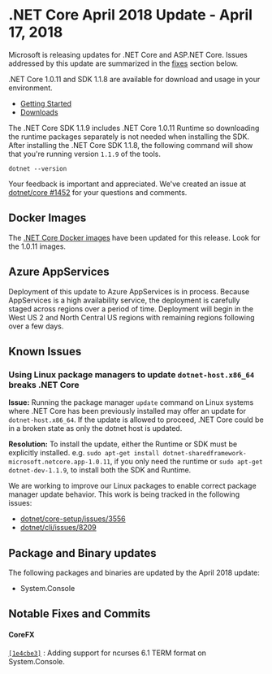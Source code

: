 # .NET Core April 2018 Update - April 17, 2018

Microsoft is releasing updates for .NET Core and ASP.NET Core. Issues addressed by this update are summarized in the [fixes](#notable-fixes-and-commits) section below.

.NET Core 1.0.11 and SDK 1.1.8 are available for download and usage in your environment.

* [Getting Started](https://dotnet.microsoft.com/download)
* [Downloads](https://github.com/dotnet/core/blob/main/release-notes/download-archives/1.0.11-download.md)

The .NET Core SDK 1.1.9 includes .NET Core 1.0.11 Runtime so downloading the runtime packages separately is not needed when installing the SDK. After installing the .NET Core SDK 1.1.8, the following command will show that you're running version `1.1.9` of the tools.

`dotnet --version`

Your feedback is important and appreciated. We've created an issue at [dotnet/core #1452](https://github.com/dotnet/core/issues/1452) for your questions and comments.

## Docker Images

The [.NET Core Docker images](https://hub.docker.com/r/microsoft/dotnet/) have been updated for this release. Look for the 1.0.11 images.

## Azure AppServices

Deployment of this update to Azure AppServices is in process. Because AppServices is a high availability service, the deployment is carefully staged across regions over a period of time. Deployment will begin in the West US 2 and North Central US regions with remaining regions following over a few days.

## Known Issues

### Using Linux package managers to update `dotnet-host.x86_64` breaks .NET Core

**Issue:** Running the package manager `update` command on Linux systems where .NET Core has been previously installed may offer an update for `dotnet-host.x86_64`. If the update is allowed to proceed, .NET Core could be in a broken state as only the dotnet host is updated.

**Resolution:** To install the update, either the Runtime or SDK must be explicitly installed. e.g. `sudo apt-get install dotnet-sharedframework-microsoft.netcore.app-1.0.11`, if you only need the runtime or `sudo apt-get dotnet-dev-1.1.9`, to install both the SDK and Runtime.

We are working to improve our Linux packages to enable correct package manager update behavior. This work is being tracked in the following issues:

* [dotnet/core-setup/issues/3556](https://github.com/dotnet/core-setup/issues/3556)
* [dotnet/cli/issues/8209](https://github.com/dotnet/cli/issues/8209)

## Package and Binary updates

The following packages and binaries are updated by the April 2018 update:

* System.Console

## Notable Fixes and Commits

#### CoreFX

[`[1e4cbe3]`](https://github.com/dotnet/corefx/pull/27634/commits/1e4cbe30140735b944d7918d7a8384ec5f45f183) : Adding support for ncurses 6.1 TERM format on System.Console.
